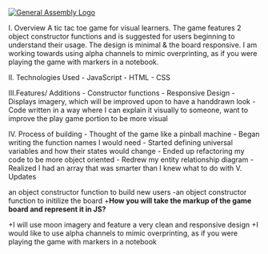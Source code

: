 [![General Assembly Logo](https://camo.githubusercontent.com/1a91b05b8f4d44b5bbfb83abac2b0996d8e26c92/687474703a2f2f692e696d6775722e636f6d2f6b6538555354712e706e67)](https://generalassemb.ly/education/web-development-immersive)


I. Overview
A tic tac toe game for visual learners. The game features 2 object constructor functions and is suggested for users beginning to understand their usage. The design is minimal & the board responsive. 
I am working towards using alpha channels to mimic overprinting, as if you were playing the game with markers in a notebook.

II. Technologies Used
      - JavaScript
      - HTML
      - CSS

III.Features/ Additions
      - Constructor functions
      - Responsive Design
      - Displays imagery, which will be improved upon to have a handdrawn look
      - Code written in a way where I can explain it visually to someone, 
        want to improve the play game portion to be more visual

IV. Process of building
      - Thought of the game like a pinball machine
      - Began writing the function names I would need
      - Started defining universal variables and how their states would change
      - Ended up refactoring my code to be more object oriented
      - Redrew my entity relationship diagram
      - Realized I had an array that was smarter than I knew what to do with
V. Updates


an object constructor function to build new users 
-an object constructor function to initilize the board
+**How you will take the markup of the game board and represent it in JS?**
 

+I will use moon imagery and feature a very clean and responsive design
+I would like to use alpha channels to mimic overprinting, as if you were playing the game with markers in a notebook

